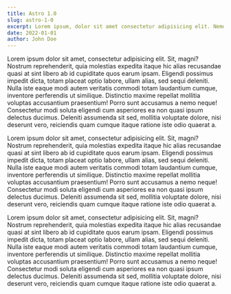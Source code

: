 ```yaml
---
title: Astro 1.0
slug: astro-1-0
excerpt: Lorem ipsum, dolor sit amet consectetur adipisicing elit. Nemo laboriosam labore error suscipit quo in distinctio rem? Rerum autem, ex maxime exercitationem quam eligendi voluptatibus. Nam, fugiat. Tempore, delectus! Ex, illo. Modi harum aliquid voluptatum reiciendis, unde asperiores distinctio ab sequi eius tempora reprehenderit cum assumenda itaque nostrum. Quae, repellat?
date: 2022-01-01
author: John Doe
---
```


Lorem ipsum dolor sit amet, consectetur adipisicing elit. Sit, magni? Nostrum reprehenderit, quia molestias expedita itaque hic alias recusandae quasi at sint libero ab id cupiditate quos earum ipsam. Eligendi possimus impedit dicta, totam placeat optio labore, ullam alias, sed sequi deleniti. Nulla iste eaque modi autem veritatis commodi totam laudantium cumque, inventore perferendis ut similique. Distinctio maxime repellat mollitia voluptas accusantium praesentium! Porro sunt accusamus a nemo neque! Consectetur modi soluta eligendi cum asperiores ea non quasi ipsum delectus ducimus. Deleniti assumenda sit sed, mollitia voluptate dolore, nisi deserunt vero, reiciendis quam cumque itaque ratione iste odio quaerat a.

Lorem ipsum dolor sit amet, consectetur adipisicing elit. Sit, magni? Nostrum reprehenderit, quia molestias expedita itaque hic alias recusandae quasi at sint libero ab id cupiditate quos earum ipsam. Eligendi possimus impedit dicta, totam placeat optio labore, ullam alias, sed sequi deleniti. Nulla iste eaque modi autem veritatis commodi totam laudantium cumque, inventore perferendis ut similique. Distinctio maxime repellat mollitia voluptas accusantium praesentium! Porro sunt accusamus a nemo neque! Consectetur modi soluta eligendi cum asperiores ea non quasi ipsum delectus ducimus. Deleniti assumenda sit sed, mollitia voluptate dolore, nisi deserunt vero, reiciendis quam cumque itaque ratione iste odio quaerat a.

Lorem ipsum dolor sit amet, consectetur adipisicing elit. Sit, magni? Nostrum reprehenderit, quia molestias expedita itaque hic alias recusandae quasi at sint libero ab id cupiditate quos earum ipsam. Eligendi possimus impedit dicta, totam placeat optio labore, ullam alias, sed sequi deleniti. Nulla iste eaque modi autem veritatis commodi totam laudantium cumque, inventore perferendis ut similique. Distinctio maxime repellat mollitia voluptas accusantium praesentium! Porro sunt accusamus a nemo neque! Consectetur modi soluta eligendi cum asperiores ea non quasi ipsum delectus ducimus. Deleniti assumenda sit sed, mollitia voluptate dolore, nisi deserunt vero, reiciendis quam cumque itaque ratione iste odio quaerat a.
